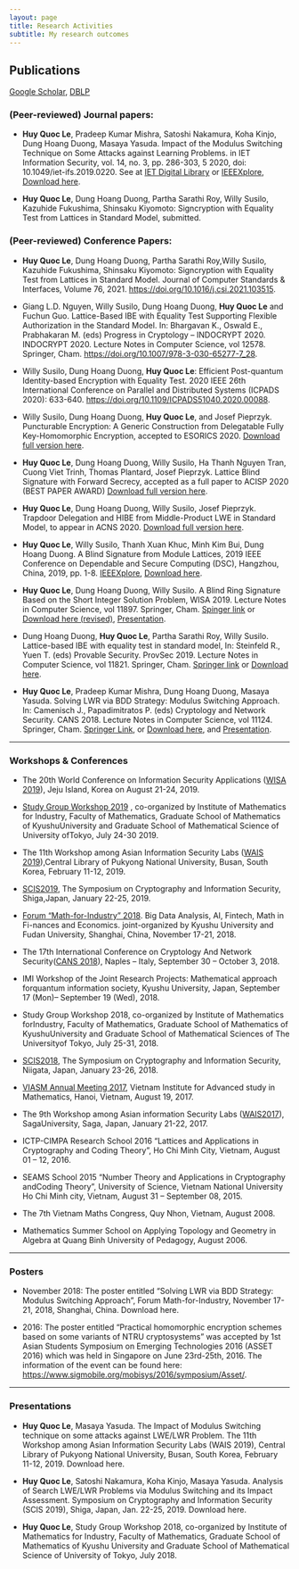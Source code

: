 ```yaml
---
layout: page
title: Research Activities
subtitle: My research outcomes
---
```


## Publications
[Google Scholar](https://scholar.google.com/citations?user=RsBLTFYAAAAJ&hl=en), [DBLP](https://dblp.org/pers/l/Le:Huy_Quoc.html)


### (Peer-reviewed) Journal papers:

- **Huy Quoc Le**, Pradeep Kumar Mishra, Satoshi Nakamura, Koha Kinjo, Dung Hoang Duong, Masaya Yasuda. Impact of the Modulus Switching Technique on Some Attacks against Learning Problems.  in IET Information Security, vol. 14, no. 3, pp. 286-303, 5 2020, doi: 10.1049/iet-ifs.2019.0220. See at [IET Digital Library](https://digital-library.theiet.org/content/journals/10.1049/iet-ifs.2019.0220) or [IEEEXplore](https://ieeexplore.ieee.org/document/9063755), [Download here](https://www.dropbox.com/s/wek4w261y0iyd66/CANS2018-IET-IFS-sent-UOW.pdf?dl=0).

- **Huy Quoc Le**, Dung Hoang Duong, Partha Sarathi Roy, Willy Susilo, Kazuhide Fukushima, Shinsaku Kiyomoto: Signcryption with Equality Test from Lattices in Standard Model, submitted.

### (Peer-reviewed) Conference Papers:
- **Huy Quoc Le**, Dung Hoang Duong, Partha Sarathi Roy,Willy Susilo, Kazuhide
Fukushima, Shinsaku Kiyomoto: Signcryption with Equality Test from Lattices
in Standard Model. Journal of Computer Standards & Interfaces, Volume
76, 2021. https://doi.org/10.1016/j.csi.2021.103515.
- Giang L.D. Nguyen, Willy Susilo, Dung Hoang Duong, **Huy Quoc Le** and
Fuchun Guo. Lattice-Based IBE with Equality Test Supporting Flexible Authorization
in the Standard Model. In: Bhargavan K., Oswald E., Prabhakaran
M. (eds) Progress in Cryptology – INDOCRYPT 2020. INDOCRYPT 2020.
Lecture Notes in Computer Science, vol 12578. Springer, Cham.
https://doi.org/10.1007/978-3-030-65277-7_28.
- Willy Susilo, Dung Hoang Duong, **Huy Quoc Le**: Efficient Post-quantum
Identity-based Encryption with Equality Test. 2020 IEEE 26th International
Conference on Parallel and Distributed Systems (ICPADS 2020): 633-640.
https://doi.org/10.1109/ICPADS51040.2020.00088.

- Willy Susilo, Dung Hoang Duong, **Huy Quoc Le**, and Josef Pieprzyk.  Puncturable Encryption: A Generic Construction from Delegatable Fully Key-Homomorphic Encryption, accepted to ESORICS 2020. [Download full version here](https://arxiv.org/abs/2007.06353).

- **Huy Quoc Le**, Dung Hoang Duong, Willy Susilo, Ha Thanh Nguyen Tran, Cuong Viet Trinh, Thomas Plantard, Josef Pieprzyk. Lattice Blind Signature with Forward Secrecy, accepted as a full paper to ACISP 2020 (BEST PAPER AWARD) [Download full version here](https://arxiv.org/abs/2007.06884).

- **Huy Quoc Le**, Dung Hoang Duong, Willy Susilo, Josef Pieprzyk.  Trapdoor Delegation and HIBE from Middle-Product LWE in Standard Model,  to appear in ACNS 2020. [Download full version here](https://arxiv.org/abs/2007.06881).

- **Huy Quoc Le**, Willy Susilo, Thanh Xuan Khuc, Minh Kim Bui, Dung Hoang Duong. A Blind Signature from Module Lattices, 2019 IEEE Conference on Dependable and Secure Computing (DSC), Hangzhou, China, 2019, pp. 1-8. [IEEEXplore](https://ieeexplore.ieee.org/document/8937613), [Download here](https://www.dropbox.com/s/e0cgncuphowm0gr/IEEE_DSC2019_CameraReady%28revised%29.pdf?dl=0).

- **Huy Quoc Le**, Dung Hoang Duong, Willy Susilo. A Blind Ring Signature Based on the Short Integer Solution Problem,   WISA 2019. Lecture Notes in Computer Science, vol 11897. Springer, Cham.  [Spinger link](https://link.springer.com/chapter/10.1007/978-3-030-39303-8_8) or [Download here (revised)](https://www.dropbox.com/s/jd5k6k52rnbknm7/WISA2019LNCSSubmission%20%28revised%29.pdf?dl=0), [Presentation](https://www.dropbox.com/s/wnzsz8f5eftltxe/WISA2019_Presentation.pdf?dl=0). 

- Dung Hoang Duong, **Huy Quoc Le**, Partha Sarathi Roy, Willy Susilo. Lattice-based IBE with equality test in standard model, In: Steinfeld R., Yuen T. (eds) Provable Security. ProvSec 2019. Lecture Notes in Computer Science, vol 11821. Springer, Cham. [Springer link](https://link.springer.com/chapter/10.1007/978-3-030-31919-9_2) or [Download here](https://www.dropbox.com/s/sn5ma7vdpv754t5/%5BProvsec2019%5D-IBE-ET.pdf?dl=0).

- **Huy Quoc Le**, Pradeep Kumar Mishra, Dung Hoang Duong, Masaya Yasuda. Solving LWR via BDD Strategy: Modulus Switching Approach. In: Camenisch J., Papadimitratos P. (eds) Cryptology and Network Security. CANS 2018. Lecture Notes in Computer Science, vol 11124. Springer, Cham. [Springer Link](https://link.springer.com/chapter/10.1007/978-3-030-00434-7_18), or [Download here](https://www.dropbox.com/s/m6mk6zkmhzq1auo/%5BCANS2018%5D-Solving%20LWR%20via%20BDD%20Strateg_Modulus%20Switching%20Approach.pdf?dl=0), and [Presentation](https://www.dropbox.com/s/izml2eptdx0ow1u/CANS%20Presentation-final.pdf?dl=0). 



---

### Workshops & Conferences
- The 20th World Conference on Information Security Applications ([WISA 2019](http://www.wisa.or.kr/)), Jeju Island, Korea on August 21-24, 2019. 

- [Study Group Workshop 2019](http://sgw2019.imi.kyushu-u.ac.jp/)
, co-organized by Institute of Mathematics for Industry, Faculty of Mathematics, Graduate School of Mathematics of KyushuUniversity and Graduate School of Mathematical Science of University ofTokyo, July 24-30 2019. 
- The 11th Workshop among Asian Information Security Labs ([WAIS 2019](https://sites.google.com/site/wais2019pknu/)),Central Library of Pukyong National University, Busan, South Korea, February 11-12, 2019. 

- [SCIS2019](https://www.iwsec.org/scis/2019/index_en.html), The Symposium on Cryptography and Information Security, Shiga,Japan, January 22-25, 2019. 

- [Forum “Math-for-Industry” 2018](https://apcmfi.org/fmfi2018/index.html). Big Data Analysis, AI, Fintech, Math in Fi-nances and Economics. joint-organized by Kyushu University and Fudan University, Shanghai, China, November 17-21, 2018. 

- The 17th International Conference on Cryptology And Network Security([CANS 2018](http://cans2018.na.icar.cnr.it/)), Naples – Italy, September 30 – October 3, 2018. 

- IMI Workshop of the Joint Research Projects: Mathematical approach forquantum information society, Kyushu University, Japan, September 17 (Mon)– September 19 (Wed), 2018.

- Study Group Workshop 2018, co-organized by Institute of Mathematics forIndustry, Faculty of Mathematics, Graduate School of Mathematics of KyushuUniversity and Graduate School of Mathematical Sciences of The Universityof Tokyo, July 25-31, 2018.

- [SCIS2018](https://www.iwsec.org/scis/2018/index_en.html), The Symposium on Cryptography and Information Security, Niigata, Japan, January 23-26, 2018. 

 - [VIASM Annual Meeting 2017](https://viasm.edu.vn/en/hdkh/am2017), Vietnam Institute for Advanced study in Mathematics, Hanoi, Vietnam, August 19, 2017. 

- The 9th Workshop among Asian information Security Labs ([WAIS2017](https://sites.google.com/site/wais2017saga/)), SagaUniversity, Saga, Japan, January 21-22, 2017. 

 - ICTP-CIMPA Research School 2016 “Lattices and Applications in Cryptography and Coding Theory”, Ho Chi Minh City, Vietnam, August 01 – 12, 2016.

- SEAMS School 2015 “Number Theory and Applications in Cryptography andCoding Theory”, University of Science, Vietnam National University Ho Chi Minh city, Vietnam, August 31 – September 08, 2015.

- The 7th Vietnam Maths Congress, Quy Nhon, Vietnam, August 2008.

- Mathematics Summer School on Applying Topology and Geometry in Algebra at Quang Binh University of Pedagogy, August 2006.


---

### Posters
- November 2018: The poster entitled “Solving LWR via BDD Strategy: Modulus
Switching Approach”, Forum Math-for-Industry, November 17-21, 2018, Shanghai,
China. Download here.

- 2016: The poster entitled “Practical homomorphic encryption schemes based
on some variants of NTRU cryptosystems” was accepted by 1st Asian Students
Symposium on Emerging Technologies 2016 (ASSET 2016) which was held in Singapore on June 23rd-25th, 2016. The information of the event can be found here:
https://www.sigmobile.org/mobisys/2016/symposium/Asset/.


---
### Presentations
- **Huy Quoc Le**, Masaya Yasuda. The Impact of Modulus Switching technique on some
attacks against LWE/LWR Problem. The 11th Workshop among Asian Information
Security Labs (WAIS 2019), Central Library of Pukyong National University, Busan,
South Korea, February 11-12, 2019. Download here.

- **Huy Quoc Le**, Satoshi Nakamura, Koha Kinjo, Masaya Yasuda. Analysis of
Search LWE/LWR Problems via Modulus Switching and its Impact Assessment. Symposium on Cryptography and Information Security (SCIS 2019), Shiga, Japan, Jan. 22-25, 2019. Download here. 

- **Huy Quoc Le**, Study Group Workshop 2018, co-organized by Institute of Mathematics for Industry, Faculty of Mathematics, Graduate School of Mathematics of
Kyushu University and Graduate School of Mathematical Science of University of
Tokyo, July 2018. 


